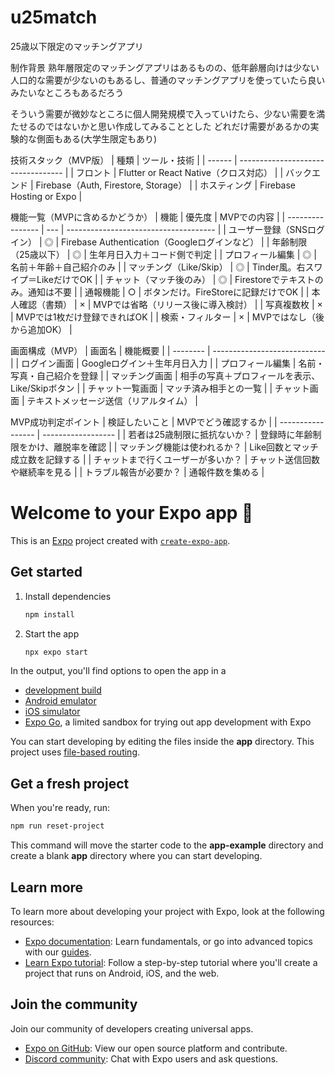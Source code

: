 # u25match
25歳以下限定のマッチングアプリ

制作背景
熟年層限定のマッチングアプリはあるものの、低年齢層向けは少ない
人口的な需要が少ないのもあるし、普通のマッチングアプリを使っていたら良いみたいなところもあるだろう

そういう需要が微妙なところに個人開発規模で入っていけたら、少ない需要を満たせるのではないかと思い作成してみることとした
どれだけ需要があるかの実験的な側面もある(大学生限定もあり)

 技術スタック（MVP版）
| 種類     | ツール・技術                             |
| ------ | ---------------------------------- |
| フロント   | Flutter or React Native（クロス対応）     |
| バックエンド | Firebase（Auth, Firestore, Storage） |
| ホスティング | Firebase Hosting or Expo           |

機能一覧（MVPに含めるかどうか）
| 機能               | 優先度 | MVPでの内容                               |
| ---------------- | --- | ------------------------------------- |
| ユーザー登録（SNSログイン）  | ◎   | Firebase Authentication（Googleログインなど） |
| 年齢制限（25歳以下）      | ◎   | 生年月日入力＋コード側で判定                        |
| プロフィール編集         | ◎   | 名前＋年齢＋自己紹介のみ                          |
| マッチング（Like/Skip） | ◎   | Tinder風。右スワイプ＝LikeだけでOK               |
| チャット（マッチ後のみ）     | ◎   | Firestoreでテキストのみ。通知は不要                |
| 通報機能             | ○   | ボタンだけ。FireStoreに記録だけでOK               |
| 本人確認（書類）         | ×   | MVPでは省略（リリース後に導入検討）                   |
| 写真複数枚            | ×   | MVPでは1枚だけ登録できればOK                     |
| 検索・フィルター         | ×   | MVPではなし（後から追加OK）                      |

画面構成（MVP）
| 画面名      | 機能概要                         |
| -------- | ---------------------------- |
| ログイン画面   | Googleログイン＋生年月日入力            |
| プロフィール編集 | 名前・写真・自己紹介を登録                |
| マッチング画面  | 相手の写真＋プロフィールを表示、Like/Skipボタン |
| チャット一覧画面 | マッチ済み相手との一覧                  |
| チャット画面   | テキストメッセージ送信（リアルタイム）          |


 MVP成功判定ポイント
 | 検証したいこと           | MVPでどう確認するか        |
| ----------------- | ------------------ |
| 若者は25歳制限に抵抗ないか？   | 登録時に年齢制限をかけ、離脱率を確認 |
| マッチング機能は使われるか？    | Like回数とマッチ成立数を記録する |
| チャットまで行くユーザーが多いか？ | チャット送信回数や継続率を見る    |
| トラブル報告が必要か？       | 通報件数を集める           |


# Welcome to your Expo app 👋

This is an [Expo](https://expo.dev) project created with [`create-expo-app`](https://www.npmjs.com/package/create-expo-app).

## Get started

1. Install dependencies

   ```bash
   npm install
   ```

2. Start the app

   ```bash
   npx expo start
   ```

In the output, you'll find options to open the app in a

- [development build](https://docs.expo.dev/develop/development-builds/introduction/)
- [Android emulator](https://docs.expo.dev/workflow/android-studio-emulator/)
- [iOS simulator](https://docs.expo.dev/workflow/ios-simulator/)
- [Expo Go](https://expo.dev/go), a limited sandbox for trying out app development with Expo

You can start developing by editing the files inside the **app** directory. This project uses [file-based routing](https://docs.expo.dev/router/introduction).

## Get a fresh project

When you're ready, run:

```bash
npm run reset-project
```

This command will move the starter code to the **app-example** directory and create a blank **app** directory where you can start developing.

## Learn more

To learn more about developing your project with Expo, look at the following resources:

- [Expo documentation](https://docs.expo.dev/): Learn fundamentals, or go into advanced topics with our [guides](https://docs.expo.dev/guides).
- [Learn Expo tutorial](https://docs.expo.dev/tutorial/introduction/): Follow a step-by-step tutorial where you'll create a project that runs on Android, iOS, and the web.

## Join the community

Join our community of developers creating universal apps.

- [Expo on GitHub](https://github.com/expo/expo): View our open source platform and contribute.
- [Discord community](https://chat.expo.dev): Chat with Expo users and ask questions.
